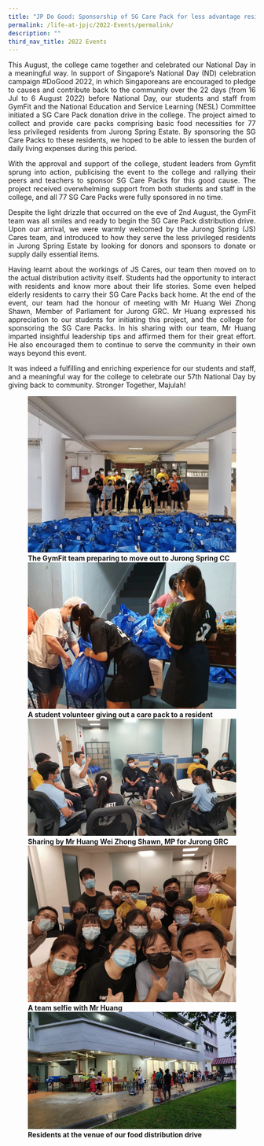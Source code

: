 ```yaml
---
title: "JP Do Good: Sponsorship of SG Care Pack for less advantage residents"
permalink: /life-at-jpjc/2022-Events/permalink/
description: ""
third_nav_title: 2022 Events
---
```

<div align=justify>
	
This August, the college came together and celebrated our National Day in a meaningful way. In support of Singapore’s National Day (ND) celebration campaign #DoGood 2022, in which Singaporeans are encouraged to pledge to causes and contribute back to the community over the 22 days (from 16 Jul to 6 August 2022) before National Day, our students and staff from GymFit and the National Education and Service Learning (NESL) Committee initiated a SG Care Pack donation drive in the college. The project aimed to collect and provide care packs comprising basic food necessities for 77 less privileged residents from Jurong Spring Estate. By sponsoring the SG Care Packs to these residents, we hoped to be able to lessen the burden of daily living expenses during this period.

With the approval and support of the college, student leaders from Gymfit sprung into action, publicising the event to the college and rallying their peers and teachers to sponsor SG Care Packs for this good cause. The project received overwhelming support from both students and staff in the college, and all 77 SG Care Packs were fully sponsored in no time.

Despite the light drizzle that occurred on the eve of 2nd August, the GymFit team was all smiles and ready to begin the SG Care Pack distribution drive. Upon our arrival, we were warmly welcomed by the Jurong Spring (JS) Cares team, and introduced to how they serve the less privileged residents in Jurong Spring Estate by looking for donors and sponsors to donate or supply daily essential items. 
		
Having learnt about the workings of JS Cares, our team then moved on to the actual distribution activity itself. Students had the opportunity to interact with residents and know more about their life stories. Some even helped elderly residents to carry their SG Care Packs back home. At the end of the event, our team had the honour of meeting with Mr Huang Wei Zhong Shawn, Member of Parliament for Jurong GRC. Mr Huang expressed his appreciation to our students for initiating this project, and the college for sponsoring the SG Care Packs. In his sharing with our team, Mr Huang imparted insightful leadership tips and affirmed them for their great effort. He also encouraged them to continue to serve the community in their own ways beyond this event.

It was indeed a fulfilling and enriching experience for our students and staff, and a meaningful way for the college to celebrate our 57th National Day by giving back to community. Stronger Together, Majulah!
	</div>
<figure>
	
<img src=https://raw.githubusercontent.com/isomerpages/moe-jpjc/staging/images/Life%20%40%20JPJC/2022%20Events/JP%20Do%20Good/Photo%201.jpeg>
<figcaption><strong>The GymFit team preparing to move out to Jurong Spring CC</strong></figcaption>
	
<img src=https://raw.githubusercontent.com/isomerpages/moe-jpjc/staging/images/Life%20%40%20JPJC/2022%20Events/JP%20Do%20Good/Photo%202.jpeg>
	<figcaption><strong>A student volunteer giving out a care pack to a resident</strong></figcaption>
	
<img src=https://raw.githubusercontent.com/isomerpages/moe-jpjc/staging/images/Life%20%40%20JPJC/2022%20Events/JP%20Do%20Good/Photo%203.jpeg>
<figcaption><strong>Sharing by Mr Huang Wei Zhong Shawn, MP for Jurong GRC</strong></figcaption>
	
<img src=https://raw.githubusercontent.com/isomerpages/moe-jpjc/staging/images/Life%20%40%20JPJC/2022%20Events/JP%20Do%20Good/Photo%204.jpeg>
<figcaption><strong>A team selfie with Mr Huang</strong></figcaption>
	
<img src=https://raw.githubusercontent.com/isomerpages/moe-jpjc/staging/images/Life%20%40%20JPJC/2022%20Events/JP%20Do%20Good/Photo%205.jpeg>
<figcaption><strong>Residents at the venue of our food distribution drive</strong></figcaption>